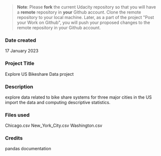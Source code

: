 >**Note**: Please **fork** the current Udacity repository so that you will have a **remote** repository in **your** Github account. Clone the remote repository to your local machine. Later, as a part of the project "Post your Work on Github", you will push your proposed changes to the remote repository in your Github account.

### Date created
17 January 2023

### Project Title
Explore US Bikeshare Data project

### Description
explore data related to bike share systems for three major cities in the US
import the data and computing descriptive statistics. 

### Files used
Chicago.csv
New_York_City.csv
Washington.csv

### Credits
pandas documentation

